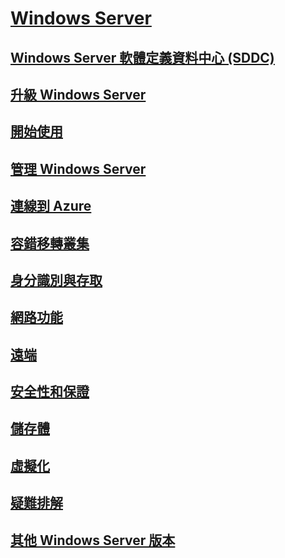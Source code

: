 # [Windows Server](windows-server.md)
## [Windows Server 軟體定義資料中心 (SDDC)](sddc.md)
## [升級 Windows Server](upgrade/upgrade-overview.md)
## [開始使用](get-started/Server-Basics.md)
## [管理 Windows Server](administration/manage-windows-server.md)
## [連線到 Azure](azure-hybrid-services/index.md)
## [容錯移轉叢集](failover-clustering/failover-clustering-overview.md)
## [身分識別與存取](identity/Identity-and-Access.md)
## [網路功能](networking/Networking.md)
## [遠端](remote/index.md)
## [安全性和保證](security/security-and-assurance.md)
## [儲存體](storage/storage.md)
## [虛擬化](virtualization/virtualization.md)
## [疑難排解](troubleshoot/windows-server-troubleshooting.md)
## [其他 Windows Server 版本](windows-server-versions.md)